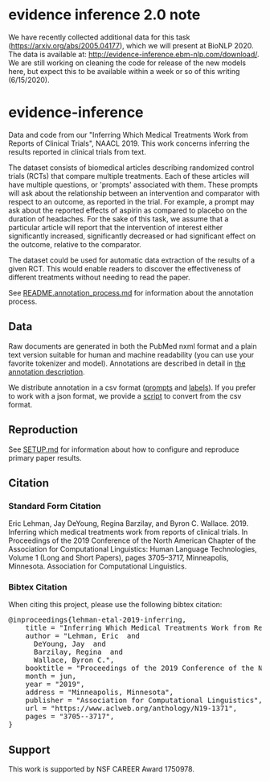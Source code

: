 # evidence inference 2.0 note

We have recently collected additional data for this task (https://arxiv.org/abs/2005.04177), which we will present at BioNLP 2020. The data is available at: http://evidence-inference.ebm-nlp.com/download/. We are still working on cleaning the code for release of the new models here, but expect this to be available within a week or so of this writing (6/15/2020).

# evidence-inference

Data and code from our "Inferring Which Medical Treatments Work from Reports of Clinical Trials", NAACL 2019. This work concerns inferring the results reported in clinical trials from text. 

The dataset consists of biomedical articles describing randomized control trials (RCTs) that compare multiple treatments. Each of these articles will have multiple questions, or 'prompts' associated with them. These prompts will ask about the relationship between an intervention and comparator with respect to an outcome, as reported in the trial. For example, a prompt may ask about the reported effects of aspirin as compared to placebo on the duration of headaches. For the sake of this task, we assume that a particular article will report that the intervention of interest either significantly increased, significantly decreased or had significant effect on the outcome, relative to the comparator.

The dataset could be used for automatic data extraction of the results of a given RCT. This would enable readers to discover the effectiveness of different treatments without needing to read the paper.

See [README.annotation_process.md](./README.annotation_process.md) for information about the annotation process.

## Data

Raw documents are generated in both the PubMed nxml format and a plain text version suitable for human and machine readability (you can use your favorite tokenizer and model). Annotations are described in detail in [the annotation description](./annotations/README.md).

We distribute annotation in a csv format ([prompts](./annotations/prompts_merged.csv) and [labels](./annotations/annotations_merged.csv)). If you prefer to work with a json format, we provide a [script](./evidence_inference/preprocess/convert_annotations_to_json.py) to convert from the csv format.

## Reproduction

See [SETUP.md](./SETUP.md) for information about how to configure and reproduce primary paper results.

## Citation

### Standard Form Citation

Eric Lehman, Jay DeYoung, Regina Barzilay, and Byron C. Wallace. 2019. Inferring which medical treatments work from reports of clinical trials. In Proceedings of the 2019 Conference of the North American Chapter of the Association for Computational Linguistics: Human Language Technologies, Volume 1 (Long and Short Papers), pages 3705–3717, Minneapolis, Minnesota. Association for Computational Linguistics.

### Bibtex Citation
When citing this project, please use the following bibtex citation:

<pre>
@inproceedings{lehman-etal-2019-inferring,
    title = "Inferring Which Medical Treatments Work from Reports of Clinical Trials",
    author = "Lehman, Eric  and
      DeYoung, Jay  and
      Barzilay, Regina  and
      Wallace, Byron C.",
    booktitle = "Proceedings of the 2019 Conference of the North {A}merican Chapter of the Association for Computational Linguistics: Human Language Technologies, Volume 1 (Long and Short Papers)",
    month = jun,
    year = "2019",
    address = "Minneapolis, Minnesota",
    publisher = "Association for Computational Linguistics",
    url = "https://www.aclweb.org/anthology/N19-1371",
    pages = "3705--3717",
}
</pre>

## Support 

This work is supported by NSF CAREER Award 1750978.
